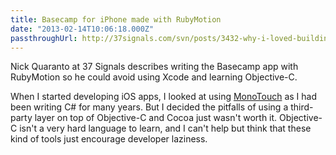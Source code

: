 ```yaml
---
title: Basecamp for iPhone made with RubyMotion
date: "2013-02-14T10:06:18.000Z"
passthroughUrl: http://37signals.com/svn/posts/3432-why-i-loved-building-basecamp-for-iphone-in-rubymotion
---
```


Nick Quaranto at 37 Signals describes writing the Basecamp app with RubyMotion so he could avoid using Xcode and learning Objective-C.

When I started developing iOS apps, I looked at using [MonoTouch](http://xamarin.com/monotouch) as I had been writing C# for many years. But I decided the pitfalls of using a third-party layer on top of Objective-C and Cocoa just wasn't worth it. Objective-C isn't a very hard language to learn, and I can't help but think that these kind of tools just encourage developer laziness.